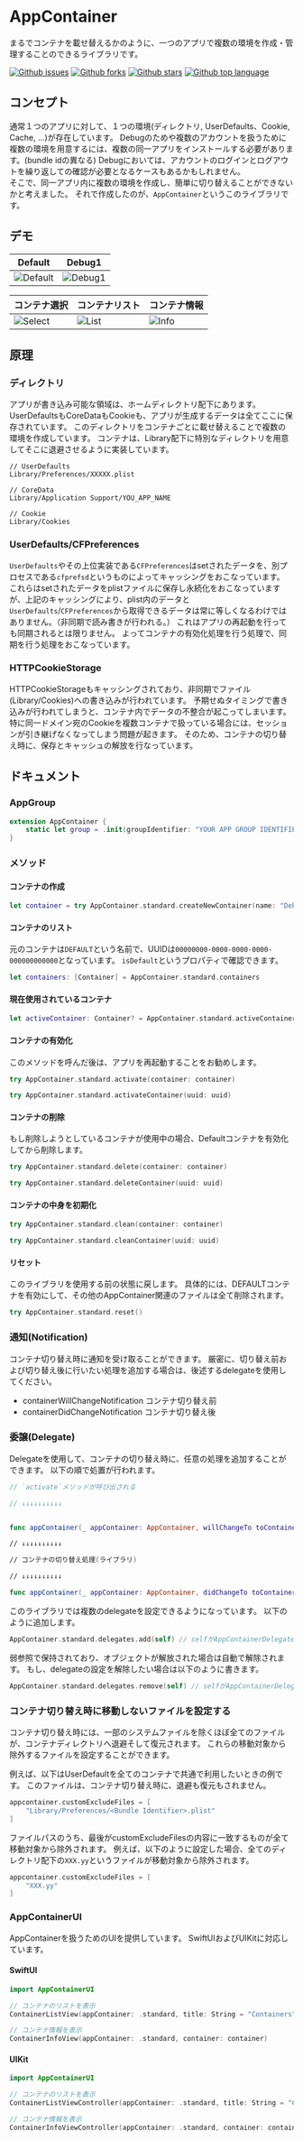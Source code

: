 # AppContainer

まるでコンテナを載せ替えるかのように、一つのアプリで複数の環境を作成・管理することのできるライブラリです。

<!-- # Badges -->

[![Github issues](https://img.shields.io/github/issues/p-x9/AppContainer)](https://github.com/p-x9/AppContainer/issues)
[![Github forks](https://img.shields.io/github/forks/p-x9/AppContainer)](https://github.com/p-x9/AppContainer/network/members)
[![Github stars](https://img.shields.io/github/stars/p-x9/AppContainer)](https://github.com/p-x9/AppContainer/stargazers)
[![Github top language](https://img.shields.io/github/languages/top/p-x9/AppContainer)](https://github.com/p-x9/AppContainer/)

## コンセプト
通常１つのアプリに対して、１つの環境(ディレクトリ, UserDefaults、Cookie, Cache, …)が存在しています。
Debugのためや複数のアカウントを扱うために複数の環境を用意するには、複数の同一アプリをインストールする必要があります。(bundle idの異なる)
Debugにおいては、アカウントのログインとログアウトを繰り返しての確認が必要となるケースもあるかもしれません。
</br>
そこで、同一アプリ内に複数の環境を作成し、簡単に切り替えることができないかと考えました。
それで作成したのが、`AppContainer`というこのライブラリです。

## デモ
|  Default  |  Debug1  |
| ---- | ---- |
|  ![Default](https://user-images.githubusercontent.com/50244599/195981131-c0a3938c-2ea9-48cc-a0f5-eafd7b6ea283.PNG)  |  ![Debug1](https://user-images.githubusercontent.com/50244599/195981134-bbd94cac-6cd2-4ea9-acbc-f20d3832fef6.PNG)  |

|  コンテナ選択  |  コンテナリスト  |  コンテナ情報  |
| ---- | ---- | ---- |
|  ![Select](https://user-images.githubusercontent.com/50244599/195981135-240d3201-66e1-4845-b437-b8e28474a946.PNG)  |  ![List](https://user-images.githubusercontent.com/50244599/195981140-6ae77d07-6a7a-495a-812b-6bf2c4b81ce1.PNG)  |  ![Info](https://user-images.githubusercontent.com/50244599/195981142-21ac932a-d82e-41ce-a30d-deebd5773fdb.PNG)  |

## 原理
### ディレクトリ
アプリが書き込み可能な領域は、ホームディレクトリ配下にあります。
UserDefaultsもCoreDataもCookieも、アプリが生成するデータは全てここに保存されています。
このディレクトリをコンテナごとに載せ替えることで複数の環境を作成しています。
コンテナは、Library配下に特別なディレクトリを用意してそこに退避させるように実装しています。
```
// UserDefaults
Library/Preferences/XXXXX.plist

// CoreData
Library/Application Support/YOU_APP_NAME

// Cookie
Library/Cookies
```

### UserDefaults/CFPreferences
`UserDefaults`やその上位実装である`CFPreferences`はsetされたデータを、別プロセスである`cfprefsd`というものによってキャッシングをおこなっています。
これらはsetされたデータをplistファイルに保存し永続化をおこなっていますが、上記のキャッシングにより、plist内のデータと`UserDefaults`/`CFPreferences`から取得できるデータは常に等しくなるわけではありません。（非同期で読み書きが行われる。）
これはアプリの再起動を行っても同期されるとは限りません。
よってコンテナの有効化処理を行う処理で、同期を行う処理をおこなっています。

### HTTPCookieStorage
HTTPCookieStorageもキャッシングされており、非同期でファイル(Library/Cookies)への書き込みが行われています。
予期せぬタイミングで書き込みが行われてしまうと、コンテナ内でデータの不整合が起こってしまいます。
特に同一ドメイン宛のCookieを複数コンテナで扱っている場合には、セッションが引き継げなくなってしまう問題が起きます。
そのため、コンテナの切り替え時に、保存とキャッシュの解放を行なっています。

## ドキュメント
### AppGroup
```swift
extension AppContainer {
    static let group = .init(groupIdentifier: "YOUR APP GROUP IDENTIFIER")
}
```
### メソッド
#### コンテナの作成
 ```swift
 let container = try AppContainer.standard.createNewContainer(name: "Debug1")
 ```

#### コンテナのリスト
元のコンテナは`DEFAULT`という名前で、UUIDは`00000000-0000-0000-0000-000000000000`となっています。
`isDefault`というプロパティで確認できます。
```swift
let containers: [Container] = AppContainer.standard.containers
```

#### 現在使用されているコンテナ
```swift
let activeContainer: Container? = AppContainer.standard.activeContainer
```

#### コンテナの有効化
このメソッドを呼んだ後は、アプリを再起動することをお勧めします。
```swift
try AppContainer.standard.activate(container: container)
```
```swift
try AppContainer.standard.activateContainer(uuid: uuid)
```

#### コンテナの削除
もし削除しようとしているコンテナが使用中の場合、Defaultコンテナを有効化してから削除します。
```swift
try AppContainer.standard.delete(container: container)
```
```swift
try AppContainer.standard.deleteContainer(uuid: uuid)
```

#### コンテナの中身を初期化
```swift
try AppContainer.standard.clean(container: container)
```
```swift
try AppContainer.standard.cleanContainer(uuid: uuid)
```

#### リセット
このライブラリを使用する前の状態に戻します。
具体的には、DEFAULTコンテナを有効にして、その他のAppContainer関連のファイルは全て削除されます。
```swift
try AppContainer.standard.reset()
```

### 通知(Notification)
コンテナ切り替え時に通知を受け取ることができます。
厳密に、切り替え前および切り替え後に行いたい処理を追加する場合は、後述するdelegateを使用してください。

- containerWillChangeNotification
コンテナ切り替え前
- containerDidChangeNotification
コンテナ切り替え後
### 委譲(Delegate)
Delegateを使用して、コンテナの切り替え時に、任意の処理を追加することができます。
以下の順で処置が行われます。

``` swift
// `activate`メソッドが呼び出される

// ↓↓↓↓↓↓↓↓↓↓


func appContainer(_ appContainer: AppContainer, willChangeTo toContainer: Container, from fromContainer: Container?) // Delegate(コンテナ切り替え前)

// ↓↓↓↓↓↓↓↓↓↓

// コンテナの切り替え処理(ライブラリ)

// ↓↓↓↓↓↓↓↓↓↓

func appContainer(_ appContainer: AppContainer, didChangeTo toContainer: Container, from fromContainer: Container?) // Delegate(コンテナ切り替え後)
```

このライブラリでは複数のdelegateを設定できるようになっています。
以下のように追加します。
```swift
AppContainer.standard.delegates.add(self) // selfがAppContainerDelegateに準拠している場合
```
弱参照で保持されており、オブジェクトが解放された場合は自動で解除されます。
もし、delegateの設定を解除したい場合は以下のように書きます。
```swift
AppContainer.standard.delegates.remove(self) // selfがAppContainerDelegateに準拠している場合
```

### コンテナ切り替え時に移動しないファイルを設定する
コンテナ切り替え時には、一部のシステムファイルを除くほぼ全てのファイルが、コンテナディレクトリへ退避そして復元されます。
これらの移動対象から除外するファイルを設定することができます。

例えば、以下はUserDefaultを全てのコンテナで共通で利用したいときの例です。
このファイルは、コンテナ切り替え時に、退避も復元もされません。
```swift
appcontainer.customExcludeFiles = [
    "Library/Preferences/<Bundle Identifier>.plist"
]
```

ファイルパスのうち、最後がcustomExcludeFilesの内容に一致するものが全て移動対象から除外されます。
例えば、以下のように設定した場合、全てのディレクトリ配下の`XXX.yy`というファイルが移動対象から除外されます。
```swift
appcontainer.customExcludeFiles = [
    "XXX.yy"
]
```

### AppContainerUI
AppContainerを扱うためのUIを提供しています。
SwiftUIおよびUIKitに対応しています。
#### SwiftUI
```swift
import AppContainerUI

// コンテナのリストを表示
ContainerListView(appContainer: .standard, title: String = "Containers")

// コンテナ情報を表示
ContainerInfoView(appContainer: .standard, container: container)
```
#### UIKit
```swift
import AppContainerUI

// コンテナのリストを表示
ContainerListViewController(appContainer: .standard, title: String = "Containers")

// コンテナ情報を表示
ContainerInfoViewController(appContainer: .standard, container: container)
```
